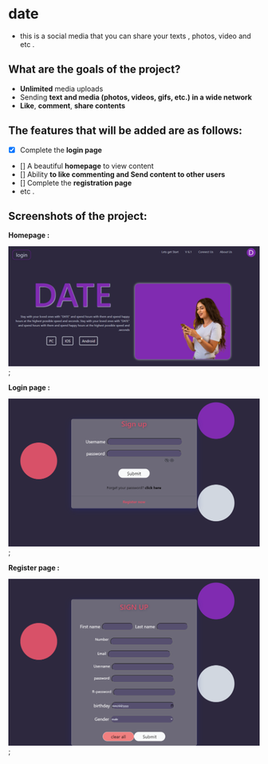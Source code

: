 # date

* this is a social media that you can share your texts ,  photos, video and etc .

## What are the goals of the project?

* **Unlimited** media uploads
* Sending **text and media (photos, videos, gifs, etc.) in a wide network**
* **Like**, **comment**, **share contents**

## The features that will be added are as follows:

* [x] Complete the **login page**
* [] A beautiful **homepage** to view content
* [] Ability **to like commenting and Send content to other users**
* [] Complete the **registration page**
* etc .

## Screenshots of the project:

 **Homepage :**



![moein](Home.png);


**Login page :**

![moein](login.png);

**Register page :**

![moein](register.png);
